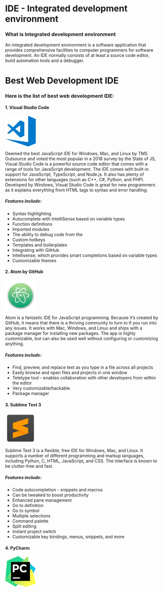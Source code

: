# IDE - Integrated development environment
### What is Integrated development environment

An integrated development environment is a software application that provides comprehensive facilities to computer programmers for software development. An IDE normally consists of at least a source code editor, build automation tools and a debugger.

# Best Web Development IDE

### Here is the list of best web development IDE:


#### 1. Visual Studio Code

<img align="center" alt="Visual Studio Code" width="100px" src="https://raw.githubusercontent.com/github/explore/80688e429a7d4ef2fca1e82350fe8e3517d3494d/topics/visual-studio-code/visual-studio-code.png" />

Deemed the best JavaScript IDE for Windows, Mac, and Linux by TMS Outsource and voted the most popular in a 2018 survey by the State of JS, Visual Studio Code is a powerful source code editor that comes with a range of tools for JavaScript development. The IDE comes with built-in support for JavaScript, TypeScript, and Node.js. It also has plenty of extensions for other languages (such as C++, C#, Python, and PHP). Developed by Windows, Visual Studio Code is great for new programmers as it explains everything from HTML tags to syntax and error handling.

##### Features include:

* Syntax highlighting
* Autocomplete with IntelliSense based on variable types
* Function definitions
* Imported modules
* The ability to debug code from the
* Custom hotkeys
* Templates and boilerplates
* Integrating with GitHub
* Intellisense, which provides smart completions based on variable types
* Customizable themes

#### 2. Atom by GitHub

<img align="center" alt="Atom" width="100px" src="https://raw.githubusercontent.com/github/explore/80688e429a7d4ef2fca1e82350fe8e3517d3494d/topics/atom/atom.png" />

Atom is a fantastic IDE for JavaScript programming. Because it’s created by GitHub, it means that there is a thriving community to turn to if you run into any issues. It works with Mac, Windows, and Linux and ships with a package manager for installing new packages. The app is highly customizable, but can also be used well without configuring or customizing anything.

##### Features include:

* Find, preview, and replace text as you type in a file across all projects
* Easily browse and open files and projects in one window
* Teletype tool - enables collaboration with other developers from within the editor
* Very customizable/hackable
* Package manager

#### 3. Sublime Text 3

  <img align="center" alt="GIF" src="https://github.com/Ayush7614/web-development-Resource/blob/main/IDE/220px-Sublime_text_logo.png" width="100px" />

Sublime Text 3 is a flexible, free IDE for Windows, Mac, and Linux. It supports a number of different programming and markup languages, including Python, C, HTML, JavaScript, and CSS. The interface is known to be clutter-free and fast.

##### Features include:

* Code autocompletion - snippets and macros
* Can be tweaked to boost productivity
* Enhanced pane management
* Go to definition
* Go to symbol
* Multiple selections
* Command palette
* Split editing
* Instant project switch
* Customizable key bindings, menus, snippets, and more

#### 4. PyCharm

<img align="center" alt="GIF" width="100px" src="https://github.com/Ayush7614/web-development-Resource/blob/main/IDE/1200px-PyCharm_Logo.svg.png" />


